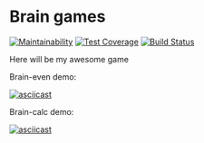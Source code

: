# Brain games 
[![Maintainability](https://api.codeclimate.com/v1/badges/a99a88d28ad37a79dbf6/maintainability)](https://codeclimate.com/github/codeclimate/codeclimate/maintainability)   [![Test Coverage](https://api.codeclimate.com/v1/badges/a99a88d28ad37a79dbf6/test_coverage)](https://codeclimate.com/github/codeclimate/codeclimate/test_coverage) [![Build Status](https://travis-ci.org/slavarobotam/python-project-lvl1.svg?branch=master)](https://travis-ci.org/slavarobotam/python-project-lvl1) 


Here will be my awesome game

Brain-even demo:

[![asciicast](https://asciinema.org/a/bPjRpNA8POaX6uOIv9tCQZL1J.svg)](https://asciinema.org/a/bPjRpNA8POaX6uOIv9tCQZL1J)


Brain-calc demo:

[![asciicast](https://asciinema.org/a/j3n3C3Y5M7C6BpmrpQ6GBKI8N.svg)](https://asciinema.org/a/j3n3C3Y5M7C6BpmrpQ6GBKI8N)
